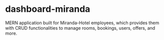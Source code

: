 # dashboard-miranda
MERN application built for Miranda-Hotel employees, which provides them with CRUD functionalities to manage rooms, bookings, users, offers, and more. 
